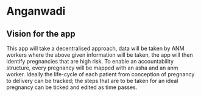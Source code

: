 # Anganwadi

## Vision for the app 
This app will take a decentralised approach, data will be taken by ANM
workers where the above given information will be taken, the app will then identify pregnancies
that are high risk. To enable an accountability structure, every pregnancy will be mapped with an
asha and an anm worker. Ideally the life-cycle of each patient from conception of pregnancy to
delivery can be tracked; the steps that are to be taken for an ideal pregnancy can be ticked and
edited as time passes. 
